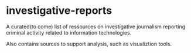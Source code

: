 # investigative-reports

A curated(to come) list of ressources on investigative journalism reporting criminal activity related to information technologies. 

Also contains sources to support analysis, such as visualiztion tools.

